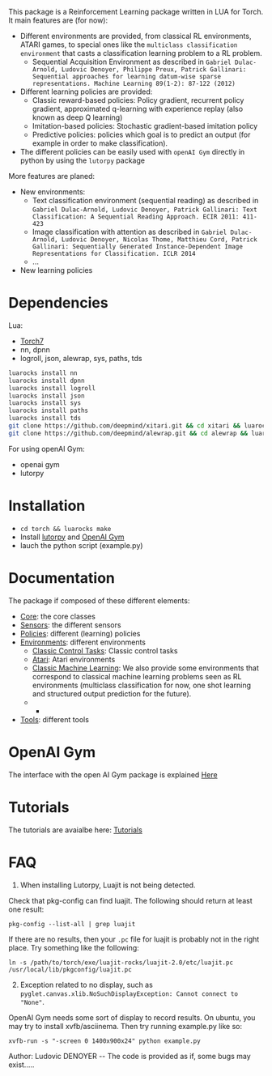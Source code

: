 
This package is a Reinforcement Learning package written in LUA for Torch. It main features are (for now):
* Different environments are provided, from classical RL environments, ATARI games, to special ones like the `multiclass classification environment` that casts a classification learning problem to a RL problem.
  * Sequential Acquisition Environment as described in `Gabriel Dulac-Arnold, Ludovic Denoyer, Philippe Preux, Patrick Gallinari: Sequential approaches for learning datum-wise sparse representations. Machine Learning 89(1-2): 87-122 (2012)`
* Different learning policies are provided:
  * Classic reward-based policies: Policy gradient, recurrent policy gradient, approximated q-learning with experience replay (also known as deep Q learning)
  * Imitation-based policies: Stochastic gradient-based imitation policy
  * Predictive policies: policies which goal is to predict an output (for example in order to make classification). 
* The different policies can be easily used with `openAI Gym` directly in python by using the `lutorpy` package

More features are planed:
* New environments: 
  * Text classification environment (sequential reading) as described in `Gabriel Dulac-Arnold, Ludovic Denoyer, Patrick Gallinari: Text Classification: A Sequential Reading Approach. ECIR 2011: 411-423`
  * Image classification with attention as described in `Gabriel Dulac-Arnold, Ludovic Denoyer, Nicolas Thome, Matthieu Cord, Patrick Gallinari: Sequentially Generated Instance-Dependent Image Representations for Classification. ICLR 2014`   
  * ...
* New learning policies

# Dependencies

Lua: 
* [Torch7](http://torch.ch/docs/getting-started.html#_)
* nn, dpnn
* logroll, json, alewrap, sys, paths, tds
```bash
luarocks install nn
luarocks install dpnn
luarocks install logroll
luarocks install json
luarocks install sys
luarocks install paths
luarocks install tds
git clone https://github.com/deepmind/xitari.git && cd xitari && luarocks make && cd .. && rm -rf xitari
git clone https://github.com/deepmind/alewrap.git && cd alewrap && luarocks make && cd .. && rm -rf alewrap
```

For using openAI Gym:
* openai gym
* lutorpy

# Installation

* `cd torch && luarocks make`
* Install [lutorpy](https://github.com/imodpasteur/lutorpy) and [OpenAI Gym](https://gym.openai.com/)
* lauch the python script (example.py)

# Documentation

The package if composed of these different elements:
* [Core](doc/core.md): the core classes
* [Sensors](doc/sensors.md): the different sensors
* [Policies](doc/policies.md): different (learning) policies
* [Environments](doc/environments.md): different environments
  * [Classic Control Tasks](doc/env_classiccontrol.md): Classic control tasks
  * [Atari](doc/env_atari.md): Atari environments
  * [Classic Machine Learning](doc/env_classicmachinelearning.md): We also provide some environments that correspond to classical machine learning problems seen as RL environments (multiclass classification for now, one shot learning and structured output prediction for the future).
  *  * 
* [Tools](doc/tools.md): different tools

# OpenAI Gym

The interface with the open AI Gym package is explained [Here](doc/openai.md)

# Tutorials

The tutorials are avaialbe here: [Tutorials](doc/tutorials.md)

# FAQ

1. When installing Lutorpy, Luajit is not being detected.

Check that pkg-config can find luajit. The following should return at least one result:

```
pkg-config --list-all | grep luajit
```

If there are no results, then your `.pc` file for luajit is probably not in the right place. Try something like the following:

```
ln -s /path/to/torch/exe/luajit-rocks/luajit-2.0/etc/luajit.pc /usr/local/lib/pkgconfig/luajit.pc
```

2. Exception related to no display, such as `pyglet.canvas.xlib.NoSuchDisplayException: Cannot connect to "None"`.

OpenAI Gym needs some sort of display to record results. On ubuntu, you may try to install xvfb/asciinema. Then try running example.py like so:

```
xvfb-run -s "-screen 0 1400x900x24" python example.py
```

Author: Ludovic DENOYER -- The code is provided as if, some bugs may exist.....
